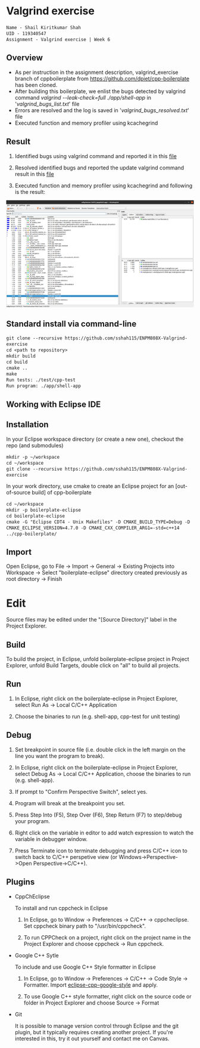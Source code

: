 # Valgrind exercise
```
Name - Shail Kiritkumar Shah
UID - 119340547
Assignment - Valgrind exercise | Week 6
```
## Overview

- As per instruction in the assignment description, valgrind_exercise branch of cppboilerplate from https://github.com/dpiet/cpp-boilerplate has been cloned.
- After building this boilerplate, we enlist the bugs detected by valgrind command *valgrind --leak-check=full ./app/shell-app* in '*valgrind_bugs_list.txt*' file
- Errors are resolved and the log is saved in '*valgrind_bugs_resolved.txt*' file
- Executed function and memory profiler using kcachegrind

## Result

1) Identified bugs using valgrind command and reported it in this [file](https://github.com/sshah115/ENPM808X-Valgrind-exercise/blob/e116b12d53d8068590b3bcee936960dee51b96fb/valgrind_bugs_list.txt) 

2) Resolved identified bugs and reported the update valgrind command result in this [file](https://github.com/sshah115/ENPM808X-Valgrind-exercise/blob/e116b12d53d8068590b3bcee936960dee51b96fb/valgrind_bugs_resolved)

3) Executed function and memory profiler using kcachegrind and following is the result:

![KCachegrind](KCachegrind_Screenshot.png)

## Standard install via command-line
```
git clone --recursive https://github.com/sshah115/ENPM808X-Valgrind-exercise
cd <path to repository>
mkdir build
cd build
cmake ..
make
Run tests: ./test/cpp-test
Run program: ./app/shell-app
```
## Working with Eclipse IDE ##

## Installation

In your Eclipse workspace directory (or create a new one), checkout the repo (and submodules)
```
mkdir -p ~/workspace
cd ~/workspace
git clone --recursive https://github.com/sshah115/ENPM808X-Valgrind-exercise
```

In your work directory, use cmake to create an Eclipse project for an [out-of-source build] of cpp-boilerplate

```
cd ~/workspace
mkdir -p boilerplate-eclipse
cd boilerplate-eclipse
cmake -G "Eclipse CDT4 - Unix Makefiles" -D CMAKE_BUILD_TYPE=Debug -D CMAKE_ECLIPSE_VERSION=4.7.0 -D CMAKE_CXX_COMPILER_ARG1=-std=c++14 ../cpp-boilerplate/
```

## Import

Open Eclipse, go to File -> Import -> General -> Existing Projects into Workspace -> 
Select "boilerplate-eclipse" directory created previously as root directory -> Finish

# Edit

Source files may be edited under the "[Source Directory]" label in the Project Explorer.


## Build

To build the project, in Eclipse, unfold boilerplate-eclipse project in Project Explorer,
unfold Build Targets, double click on "all" to build all projects.

## Run

1. In Eclipse, right click on the boilerplate-eclipse in Project Explorer,
select Run As -> Local C/C++ Application

2. Choose the binaries to run (e.g. shell-app, cpp-test for unit testing)


## Debug


1. Set breakpoint in source file (i.e. double click in the left margin on the line you want 
the program to break).

2. In Eclipse, right click on the boilerplate-eclipse in Project Explorer, select Debug As -> 
Local C/C++ Application, choose the binaries to run (e.g. shell-app).

3. If prompt to "Confirm Perspective Switch", select yes.

4. Program will break at the breakpoint you set.

5. Press Step Into (F5), Step Over (F6), Step Return (F7) to step/debug your program.

6. Right click on the variable in editor to add watch expression to watch the variable in 
debugger window.

7. Press Terminate icon to terminate debugging and press C/C++ icon to switch back to C/C++ 
perspetive view (or Windows->Perspective->Open Perspective->C/C++).


## Plugins

- CppChEclipse

    To install and run cppcheck in Eclipse

    1. In Eclipse, go to Window -> Preferences -> C/C++ -> cppcheclipse.
    Set cppcheck binary path to "/usr/bin/cppcheck".

    2. To run CPPCheck on a project, right click on the project name in the Project Explorer 
    and choose cppcheck -> Run cppcheck.


- Google C++ Sytle

    To include and use Google C++ Style formatter in Eclipse

    1. In Eclipse, go to Window -> Preferences -> C/C++ -> Code Style -> Formatter. 
    Import [eclipse-cpp-google-style][reference-id-for-eclipse-cpp-google-style] and apply.

    2. To use Google C++ style formatter, right click on the source code or folder in 
    Project Explorer and choose Source -> Format

[reference-id-for-eclipse-cpp-google-style]: https://raw.githubusercontent.com/google/styleguide/gh-pages/eclipse-cpp-google-style.xml

- Git

    It is possible to manage version control through Eclipse and the git plugin, but it typically requires creating another project. If you're interested in this, try it out yourself and contact me on Canvas.
